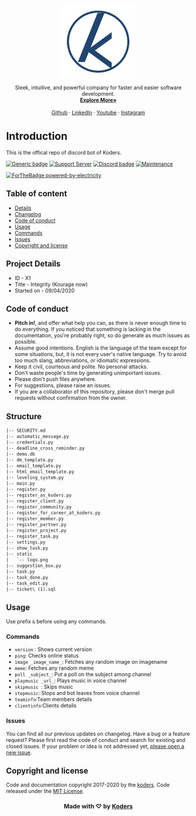 <p align="center">
  <a href="https://koders.in/">
    <img src="logo.png" alt="Logo" width="200" height="200">
  </a>
</p>
<p align="center">
  Sleek, intuitive, and powerful company for faster and easier software development.
  <br>
  <a href="https://getbootstrap.com/docs/4.3/"><strong>Explore More»</strong></a>
  <br>
  <br>
  <a href="https://www.github.com/koders-in">Github</a>
  ·
  <a href="https://github.com/twbs/bootstrap/issues/new?template=feature.md&labels=feature">LinkedIn</a>
  ·
  <a href="https://themes.getbootstrap.com/">Youtube</a>
  ·
  <a href="https://blog.getbootstrap.com/">Instagram</a>
</p>

# Introduction
This is the offical repo of discord bot of Koders.

[![Generic badge](https://img.shields.io/static/v1?label=Language&message=python&color=yellow)](https://shields.io/)
 [![Support Server](https://img.shields.io/discord/591914197219016707.svg?color=7289da&label=Koders&logo=discord&style=flat-square)](https://discord.gg/hGS24JC)
[![Discord badge](https://img.shields.io/static/v1?label=Depends&message=discord-py&color=blue)](https://shields.io/)
 [![Maintenance](https://img.shields.io/badge/Maintained%3F-yes-green.svg)](https://GitHub.com/Naereen/StrapDown.js/graphs/commit-activity)

 [![ForTheBadge powered-by-electricity](http://ForTheBadge.com/images/badges/powered-by-electricity.svg)](http://ForTheBadge.com)


## Table of content

- [Details](#project-details)
- [Changelog](#changelog)
- [Code of conduct](#code-of-conduct)
- [Usage](#usage)
- [Commands](#commands)
- [Issues](#issues)
- [Copyright and license](#copyright-and-license)



## Project Details

- ID - X1
- Title - Integrity (Kourage now) 
- Started on - 09/04/2020



## Code of conduct

- **Pitch in!**, and offer what help you can, as there is never enough time to do everything. If you noticed that something is lacking in the documentation, you're probably right, so do generate as much issues as possible.
- Assume good intentions. English is the language of the team except for some situations, but, it is not every user's native language. Try to avoid too much slang, abbreviations, or idiomatic expressions.
- Keep it civil, courteous and polite. No personal attacks. 
- Don't waste people's time by generating unimportant issues.
- Please don't push files anywhere.
- For suggestions, please raise an issues.
- If you are a collaborator of this repository, please don't merge pull requests without confirmation from the owner.

## Structure

```
|-- SECURITY.md
|-- automatic_message.py
|-- credentials.py
|-- deadline_cross_reminder.py
|-- demo.db
|-- dm_template.py
|-- email_template.py
|-- html_email_template.py
|-- leveling_system.py
|-- main.py
|-- register.py
|-- register_as_koders.py
|-- register_client.py
|-- register_community.py
|-- register_for_career_at_koders.py
|-- register_member.py
|-- register_partner.py
|-- register_project.py
|-- register_task.py
|-- settings.py
|-- show_task.py
|-- static
|   `-- logo.png
|-- suggestion_box.py
|-- task.py
|-- task_done.py
|-- task_edit.py
|-- ticket\ (1).sql
```



## Usage

Use prefix `&` before using any commands.



### Commands

- ```version``` : Shows current version
- ```ping```: Checks online status
- ```image _image_name_```: Fetches any random image on imagename
- ```meme```: Fetches any random meme
- ```poll _subject_```: Put a poll on the subject among channel
- ```playmusic _url_```: Plays music in voice channel
- ```skipmusic ```: Skips music 
- ```stopmusic```: Stops and bot leaves from voice channel
- ```teaminfo```:Team members details
- ```clientinfo```:Clients details

### Issues

You can find all our previous updates on changelog.
Have a bug or a feature request? Please first read the code of conduct and search for existing and closed issues. If your problem or idea is not addressed yet, [please open a new issue](https://github.com/koders-in/kourage/issues).

## Copyright and license

Code and documentation copyright 2017-2020 by the [koders](https://www.koders.in). Code released under the [MIT License](https://en.wikipedia.org/wiki/MIT_License).

<h3 align="center"> Made with ♡ by <a href="http://koders.in"> Koders </a></h3>



